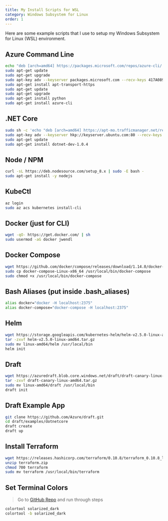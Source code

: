 ```yaml
---
title: My Install Scripts for WSL
category: Windows Subsystem for Linux
order: 1
---
```


Here are some example scripts that I use to setup my Windows Subsystem for Linux (WSL) environment.

## Azure Command Line

``` bash
echo "deb [arch=amd64] https://packages.microsoft.com/repos/azure-cli/ wheezy main" | sudo tee /etc/apt/sources.list.d/azure-cli.list
sudo apt-get update
sudo apt-get upgrade 
sudo apt-key adv --keyserver packages.microsoft.com --recv-keys 417A0893
sudo apt-get install apt-transport-https
sudo apt-get update
sudo apt-get upgrade
sudo apt-get install python
sudo apt-get install azure-cli
```

## .NET Core

``` bash
sudo sh -c 'echo "deb [arch=amd64] https://apt-mo.trafficmanager.net/repos/dotnet-release/ xenial main" > /etc/apt/sources.list.d/dotnetdev.list'
sudo apt-key adv --keyserver hkp://keyserver.ubuntu.com:80 --recv-keys 417A0893
sudo apt-get update
sudo apt-get install dotnet-dev-1.0.4
```

## Node / NPM

``` bash
curl -sL https://deb.nodesource.com/setup_8.x | sudo -E bash -
sudo apt-get install -y nodejs
```

## KubeCtl

``` bash
az login
sudo az acs kubernetes install-cli
```

## Docker (just for CLI)

``` bash
wget -qO- https://get.docker.com/ | sh
sudo usermod -aG docker jwendl
```

## Docker Compose

``` bash
wget https://github.com/docker/compose/releases/download/1.14.0/docker-compose-`uname -s`-`uname -m`
sudo cp docker-compose-Linux-x86_64 /usr/local/bin/docker-compose
sudo chmod +x /usr/local/bin/docker-compose
```

## Bash Aliases (put inside .bash_aliases)

``` bash
alias docker="docker -H localhost:2375"
alias docker-compose="docker-compose -H localhost:2375"
```

## Helm

``` bash
wget https://storage.googleapis.com/kubernetes-helm/helm-v2.5.0-linux-amd64.tar.gz
tar -zxvf helm-v2.5.0-linux-amd64.tar.gz
sudo mv linux-amd64/helm /usr/local/bin
helm init
```

## Draft

``` bash
wget https://azuredraft.blob.core.windows.net/draft/draft-canary-linux-amd64.tar.gz
tar -zxvf draft-canary-linux-amd64.tar.gz
sudo mv linux-amd64/draft /usr/local/bin
draft init
```

## Draft Example App

``` bash
git clone https://github.com/Azure/draft.git
cd draft/examples/dotnetcore
draft create
draft up
```

## Install Terraform

``` bash
wget https://releases.hashicorp.com/terraform/0.10.8/terraform_0.10.8_linux_amd64.zip?_ga=2.122096331.1762544404.1509907251-1265081840.1498085730 -O terraform.zip
unzip terraform.zip
chmod 700 terraform
sudo mv terraform /usr/local/bin/terraform
```

## Set Terminal Colors
> Go to [GitHub Repo](https://github.com/Microsoft/Console/tree/master/tools/ColorTool) and run through steps

``` cmd
colortool solarized_dark
colortool -b solarized_dark
```
